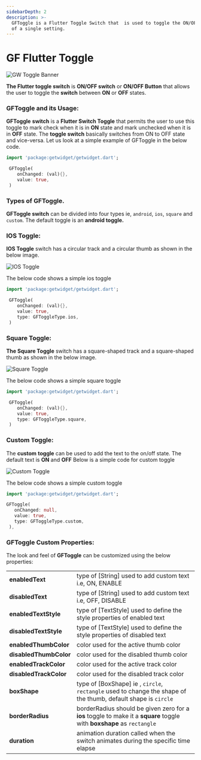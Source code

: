 ```yaml
---
sidebarDepth: 2
description: >-
  GFToggle is a Flutter Toggle Switch that  is used to toggle the ON/OFF state
  of a single setting.
---
```


# GF Flutter Toggle

![GW Toggle Banner](https://ik.imagekit.io/ionicfirebaseapp/getwidget/docs/tr:w-800,f-auto/Toggles_hndeJnCfxa.png)

**The Flutter toggle switch** is **ON/OFF switch** or **ON/OFF Button** that allows the user to toggle the **switch** between **ON** or **OFF** states. 

### GFToggle and its Usage:

**GFToggle** **switch** is a **Flutter Switch Toggle** that permits the user to use this toggle to mark check when it is in **ON** state and mark unchecked when it is in **OFF** state. The **toggle switch** basically switches from ON to OFF state and vice-versa. Let us look at a simple example of GFToggle in the below code.

```dart
import 'package:getwidget/getwidget.dart';

 GFToggle(
    onChanged: (val){},
    value: true,
 )
```

### Types of GFToggle.

**GFToggle switch** can be divided into  four types ie, `android`, `ios`, `square` and `custom`. The default toggle is an **android toggle.**

### IOS Toggle:

**IOS Toggle** switch has a circular track and a circular thumb as shown in the below image.

![IOS Toggle](https://ik.imagekit.io/ionicfirebaseapp/getwidget/docs/tr:w-800,f-auto/ios_bW24_m8Gb_wJs_-EKey0.webp)

The below code shows a simple ios toggle

```dart
import 'package:getwidget/getwidget.dart';

 GFToggle(
    onChanged: (val){},
    value: true,
    type: GFToggleType.ios,
 )
```

### Square Toggle:

**The Square Toggle** switch has a square-shaped track and a square-shaped thumb as shown in the below image.

![Square Toggle](https://ik.imagekit.io/ionicfirebaseapp/getwidget/docs/tr:w-800,f-auto/square_kQf7GGmmw_rysXqcWnd.png)

The below code shows a simple square toggle

```dart
import 'package:getwidget/getwidget.dart';

 GFToggle(
    onChanged: (val){},
    value: true,
    type: GFToggleType.square,
 )
```

### Custom Toggle:

The **custom** **toggle** can be used to add the text to the on/off state. The default text is **ON** and **OFF** Below is a simple code for custom toggle

![Custom Toggle](https://ik.imagekit.io/ionicfirebaseapp/getwidget/docs/tr:w-800,f-auto/custom-2_IukUJZTss_ILY-qwiUmD.png)

The below code shows a simple custom toggle

```dart
import 'package:getwidget/getwidget.dart';

GFToggle(
   onChanged: null,
   value: true,
   type: GFToggleType.custom,
 ),
```

### GFToggle Custom Properties:

The look and feel of **GFToggle** can be customized using the below properties:

|  |  |
| :--- | :--- |
| **enabledText** | type of \[String\] used to add custom text i.e, ON, ENABLE |
| **disabledText** | type of \[String\] used to add custom text i.e, OFF, DISABLE |
| **enabledTextStyle** | type of \[TextStyle\] used to define the style properties of enabled text |
| **disabledTextStyle** | type of \[TextStyle\] used to define the style properties of disabled text |
| **enabledThumbColor** | color used for the active thumb color |
| **disabledThumbColor** | color used for the disabled thumb color |
| **enabledTrackColor** | color used for the active track color |
| **disabledTrackColor** | color used for the disabled track color |
| **boxShape** | type of \[BoxShape\] ie , `circle`, `rectangle` used to change the shape of the thumb, default shape is `circle` |
| **borderRadius** | borderRadius should be given zero for a **ios** toggle to make it a **square** toggle with **boxshape** as `rectangle` |
| **duration** | animation duration called when the switch animates during the specific time elapse |

